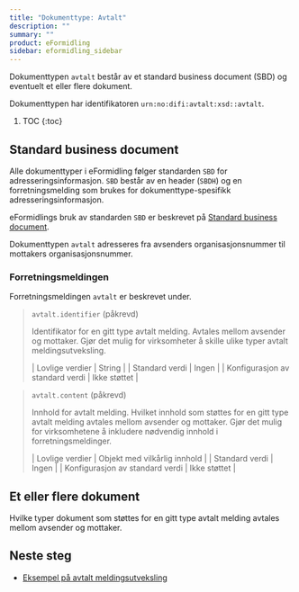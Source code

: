 ```yaml
---
title: "Dokumenttype: Avtalt"
description: ""
summary: ""
product: eFormidling
sidebar: eformidling_sidebar
---
```


Dokumenttypen `avtalt` består av et standard business document (SBD) og eventuelt et eller flere dokument.

Dokumenttypen har identifikatoren `urn:no:difi:avtalt:xsd::avtalt`.

1. TOC
{:toc}

## Standard business document

Alle dokumenttyper i eFormidling følger standarden `SBD` for adresseringsinformasjon. `SBD` består av en header (`SBDH`)
og en forretningsmelding som brukes for dokumenttype-spesifikk adresseringsinformasjon.

eFormidlings bruk av standarden `SBD` er beskrevet på [Standard business document](standard_sbd).

Dokumenttypen `avtalt` adresseres fra avsenders organisasjonsnummer til mottakers organisasjonsnummer.

### Forretningsmeldingen

Forretningsmeldingen `avtalt` er beskrevet under.

> `avtalt.identifier` (påkrevd)
>
> Identifikator for en gitt type avtalt melding. Avtales mellom avsender og mottaker. Gjør det mulig for virksomheter å
> skille ulike typer avtalt meldingsutveksling.
>
>
> | Lovlige verdier                 | String        |
> | Standard verdi                  | Ingen         |
> | Konfigurasjon av standard verdi | Ikke støttet  |

> `avtalt.content` (påkrevd)
>
> Innhold for avtalt melding. Hvilket innhold som støttes for en gitt type avtalt melding avtales mellom avsender og
> mottaker. Gjør det mulig for virksomhetene å inkludere nødvendig innhold i forretningsmeldinger.
>
> | Lovlige verdier                 | Objekt med vilkårlig innhold |
> | Standard verdi                  | Ingen                        |
> | Konfigurasjon av standard verdi | Ikke støttet                 |

## Et eller flere dokument

Hvilke typer dokument som støttes for en gitt type avtalt melding avtales mellom avsender og mottaker.

## Neste steg

- [Eksempel på avtalt meldingsutveksling](../Eksempel/avtalt)
